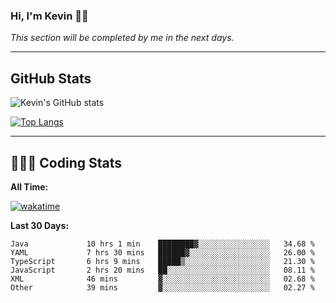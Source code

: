 ### Hi, I'm Kevin 👋🏻

_This section will be completed by me in the next days._


--- 
## GitHub Stats
![Kevin's GitHub stats](https://github-readme-stats.vercel.app/api?username=kevin-kraus&show_icons=true&theme=dark)

[![Top Langs](https://github-readme-stats.vercel.app/api/top-langs/?username=kevin-kraus&layout=compact&theme=dark)]()

---
## 🧑🏻‍💻 Coding Stats

**All Time:**

[![wakatime](https://wakatime.com/badge/user/2ee1869b-72a2-4c21-b5f7-e95432f5a1cf.svg?style=flat)](https://wakatime.com/@2ee1869b-72a2-4c21-b5f7-e95432f5a1cf)

**Last 30 Days:**

<!--START_SECTION:waka-->

```text
Java             10 hrs 1 min    ████████▓░░░░░░░░░░░░░░░░   34.68 %
YAML             7 hrs 30 mins   ██████▓░░░░░░░░░░░░░░░░░░   26.00 %
TypeScript       6 hrs 9 mins    █████▒░░░░░░░░░░░░░░░░░░░   21.30 %
JavaScript       2 hrs 20 mins   ██░░░░░░░░░░░░░░░░░░░░░░░   08.11 %
XML              46 mins         ▓░░░░░░░░░░░░░░░░░░░░░░░░   02.68 %
Other            39 mins         ▓░░░░░░░░░░░░░░░░░░░░░░░░   02.27 %
```

<!--END_SECTION:waka-->
